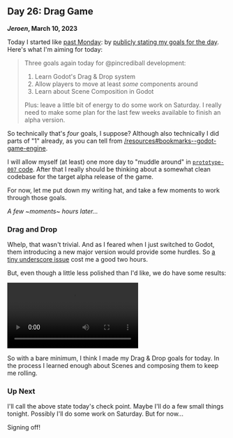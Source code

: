 ## Day 26: Drag Game

**_Jeroen_, March 10, 2023**

Today I started like [past Monday](#post-2023-03-06):
by [publicly stating my goals for the day](https://mastodon.social/@jeroenheijmans/109998383905771802).
Here's what I'm aiming for today:

> Three goals again today for @pincrediball development:
>
> 1. Learn Godot's Drag & Drop system
> 2. Allow players to move at least _some_ components around
> 3. Learn about Scene Composition in Godot
>
> Plus: leave a little bit of energy to do some work on Saturday.
> I really need to make some plan for the last few weeks available to finish an alpha version.

So technically that's _four_ goals, I suppose?
Although also technically I did parts of "1" already, as you can tell from [/resources#bookmarks--godot-game-engine](/resources#bookmarks--godot-game-engine).

I will allow myself (at least) one more day to "muddle around" in [`prototype-007` code](https://github.com/pincrediball/prototype-007).
After that I really should be thinking about a somewhat clean codebase for the target alpha release of the game.

For now, let me put down my writing hat, and take a few moments to work through those goals.

_A few ~moments~ hours later..._

### Drag and Drop

Whelp, that wasn't trivial.
And as I feared when I just switched to Godot, them introducing a new major version would provide some hurdles.
So [a tiny underscore issue](https://gamedev.stackexchange.com/questions/204808/drag-and-drop-differences-between-godot-3-and-4) cost me a good two hours.

But, even though a little less polished than I'd like, we do have some results:

<video controls loop style="max-width: 530px">
  <source src="/img/pincrediball-prototype-007-part3.mp4" type="video/mp4" />
  Video recording the Tutorial Pinball Machine, layer for layer appearing
</video>

So with a bare minimum, I think I made my Drag & Drop goals for today.
In the process I learned enough about Scenes and composing them to keep me rolling.

### Up Next

I'll call the above state today's check point.
Maybe I'll do a few small things tonight.
Possibly I'll do some work on Saturday.
But for now...

Signing off!
